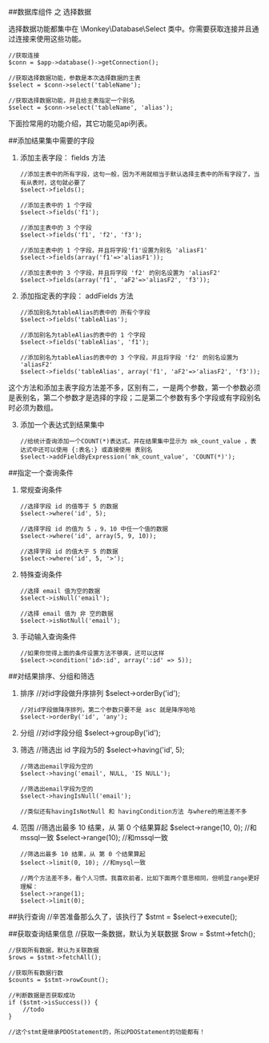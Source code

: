 ##数据库组件 之 选择数据

选择数据功能都集中在 \Monkey\Database\Select 类中。你需要获取连接并且通过连接来使用这些功能。

	//获取连接
	$conn = $app->database()->getConnection();
    
    //获取选择数据功能，参数是本次选择数据的主表
    $select = $conn->select('tableName');
    
    //获取选择数据功能，并且给主表指定一个别名
    $select = $conn->select('tableName', 'alias');

下面捡常用的功能介绍，其它功能见api列表。

##添加结果集中需要的字段

 1. 添加主表字段： fields 方法

        //添加主表中的所有字段，这句一般，因为不用就相当于默认选择主表中的所有字段了，当有从表时，这句就必要了
        $select->fields();
        
        //添加主表中的 1 个字段
        $select->fields('f1');
        
        //添加主表中的 3 个字段
        $select->fields('f1', 'f2', 'f3');
        
        //添加主表中的 1 个字段，并且将字段'f1'设置为别名 'aliasF1'
        $select->fields(array('f1'=>'aliasF1'));
        
        //添加主表中的 3 个字段，并且将字段 'f2' 的别名设置为 'aliasF2'
        $select->fields(array('f1', 'aF2'=>'aliasF2', 'f3'));
        
 2. 添加指定表的字段： addFields 方法

        //添加别名为tableAlias的表中的 所有个字段
        $select->fields('tableAlias');
        
        //添加别名为tableAlias的表中的 1 个字段
        $select->fields('tableAlias', 'f1');
        
        //添加别名为tableAlias的表中的 3 个字段，并且将字段 'f2' 的别名设置为 'aliasF2'
        $select->fields('tableAlias', array('f1', 'aF2'=>'aliasF2', 'f3'));
		
这个方法和添加主表字段方法差不多，区别有二，一是两个参数，第一个参数必须是表别名，第二个参数才是选择的字段；二是第二个参数有多个字段或有字段别名时必须为数组。

 3. 添加一个表达式到结果集中

		//给统计查询添加一个COUNT(*)表达式，并在结果集中显示为 mk_count_value ，表达式中还可以使用 {:表名:} 或直接使用 表别名
        $select->addFieldByExpression('mk_count_value', 'COUNT(*)');

##指定一个查询条件

 1. 常规查询条件

        //选择字段 id 的值等于 5 的数据
        $select->where('id', 5);

        //选择字段 id 的值为 5 ，9，10 中任一个值的数据
        $select->where('id', array(5, 9, 10));

        //选择字段 id 的值大于 5 的数据
        $select->where('id', 5, '>');

 2. 特殊查询条件

		//选择 email 值为空的数据
        $select->isNull('email');
        
		//选择 email 值为 非 空的数据
        $select->isNotNull('email');
        
 3. 手动输入查询条件

        //如果你觉得上面的条件设置方法不够爽，还可以这样
        $select->condition('id>:id', array(':id' => 5));
        
##对结果排序、分组和筛选

 1. 排序
		//对id字段做升序排列
        $select->orderBy('id');
        
		//对id字段做降序排列，第二个参数只要不是 asc 就是降序哈哈
        $select->orderBy('id', 'any');
		
 2. 分组
		//对id字段分组
        $select->groupBy('id');

 3. 筛选
		//筛选出 id 字段为5的
        $select->having('id', 5);
        
		//筛选出email字段为空的
        $select->having('email', NULL, 'IS NULL');
        
		//筛选出email字段为空的
        $select->havingIsNull('email');
        
        //类似还有havingIsNotNull 和 havingCondition方法 与where的用法差不多
        
 4. 范围
		//筛选出最多 10 结果，从 第 0 个结果算起
        $select->range(10, 0); //和mssql一致
        $select->range(10); //和mssql一致
        
		//筛选出最多 10 结果，从 第 0 个结果算起
        $select->limit(0, 10); //和mysql一致
        
		//两个方法差不多，看个人习惯。我喜欢前者，比如下面两个意思相同，但明显range更好理解：
        $select->range(1);
        $select->limit(0);
        
##执行查询
    //辛苦准备那么久了，该执行了
    $stmt = $select->execute();
		
##获取查询结果信息
    //获取一条数据，默认为关联数据
    $row = $stmt->fetch();

    //获取所有数据，默认为关联数据
    $rows = $stmt->fetchAll();

    //获取所有数据行数
    $counts = $stmt->rowCount();

    //判断数据是否获取成功
    if ($stmt->isSuccess()) {
        //todo
    }

    //这个stmt是继承PDOStatement的，所以PDOStatement的功能都有！
        
